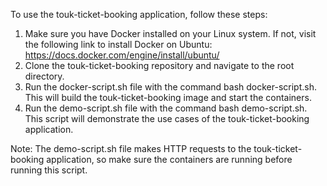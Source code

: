 To use the touk-ticket-booking application, follow these steps:

1. Make sure you have Docker installed on your Linux system. If not, visit the following link to install Docker on
   Ubuntu: https://docs.docker.com/engine/install/ubuntu/
2. Clone the touk-ticket-booking repository and navigate to the root directory.
3. Run the docker-script.sh file with the command bash docker-script.sh. This will build the touk-ticket-booking
   image and start the containers.
4. Run the demo-script.sh file with the command bash demo-script.sh. This script will demonstrate the use cases of the
   touk-ticket-booking application.

Note: The demo-script.sh file makes HTTP requests to the touk-ticket-booking application, so make sure the containers
are running before running this script.